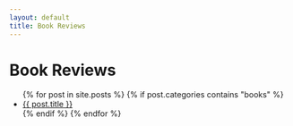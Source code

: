 ```yaml
---
layout: default
title: Book Reviews 
---
```

<div class="page-content wc-container">
  <h1>Book Reviews</h1>  
  <ul class="posts">
      {% for post in site.posts %}
        {% if post.categories contains "books" %}
          <li>
            <a href="{{ post.url | prepend: site.baseurl }}">{{ post.title }}</a>
          </li>
        {% endif %}
      {% endfor %}
  </ul>
</div>
